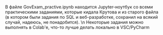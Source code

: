 В файле GovExam_practive.ipynb находится Jupyter-ноутбук со всеми практическими заданиями, которые кидала Крутова и из старого файла (в котором были задания по SQL и веб-разработке, сохранил на всякий случай, надеюсь, не понадобится).
\n
Некоторые задания можно выполнять в Colab'e, что-то лучше делать локально в VSC/PyCharm

